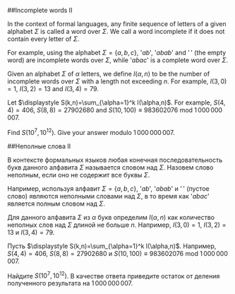 ##Incomplete words II

In the context of formal languages, any finite sequence of letters of a given alphabet $\Sigma$ is called a word over $\Sigma$. We call a word incomplete if it does not contain every letter of $\Sigma$.

For example, using the alphabet $\Sigma=\{ a, b, c\}$, '$ab$', '$abab$' and '$\,$' (the empty word) are incomplete words over $\Sigma$, while '$abac$' is a complete word over $\Sigma$.

Given an alphabet $\Sigma$ of $\alpha$ letters, we define $I(\alpha,n)$ to be the number of incomplete words over $\Sigma$ with a length not exceeding $n$. 
For example, $I(3,0)=1$, $I(3,2)=13$ and $I(3,4)=79$.

Let $\displaystyle S(k,n)=\sum_{\alpha=1}^k I(\alpha,n)$.
For example, $S(4,4)=406$, $S(8,8)=27902680$ and $S (10,100) \equiv 983602076 \text { mod } 1\,000\,000\,007$.

Find $S(10^7,10^{12})$. Give your answer modulo $1\,000\,000\,007$.

##Неполные слова II

В контексте формальных языков любая конечная последовательность букв данного алфавита $\Sigma$ называется словом над $\Sigma$. Назовем слово неполным, если оно не содержит все буквы $\Sigma$.

Например, используя алфавит $\Sigma=\{ a, b, c\}$, '$ab$', '$abab$' и '$\,$' (пустое слово) являются неполными словами над $\Sigma$, в то время как '$abac$' является полным словом над $\Sigma$.

Для данного алфавита $\Sigma$ из $\alpha$ букв определим $I(\alpha,n)$ как количество неполных слов над $\Sigma$ длиной не больше $n$. 
Например, $I(3,0)=1$, $I(3,2)=13$ и $I(3,4)=79$.

Пусть $\displaystyle S(k,n)=\sum_{\alpha=1}^k I(\alpha,n)$.
Например, $S(4,4)=406$, $S(8,8)=27902680$ и $S (10,100) \equiv 983602076 \text { mod } 1\,000\,000\,007$.

Найдите $S(10^7,10^{12})$. В качестве ответа приведите остаток от деления полученного результата на $1\,000\,000\,007$.

